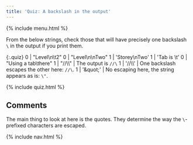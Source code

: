 ```yaml
---
title: 'Quiz: A backslash in the output'
---
```


{% include menu.html %}

From the below strings, check those that will have precisely one backslash `\` in the output if you print them.

{:.quiz}
0 | &quot;Level\n\t2&quot;
0 | &quot;Level\n\nTwo&quot;
1 | &apos;Storey\nTwo&apos;
1 | &apos;Tab is \t&apos;
0 | &quot;Using a tab\there&quot;
1 | &quot;//\\\\&quot; | The output is `//\`
1 | &apos;//\\\\&apos; | One backslash escapes the other here: `//\`.
1 | &apos;\&quot;&apos; | No escaping here, the string appears as is: `\"`.

{% include quiz.html %}

## Comments

The main thing to look at here is the quotes. They determine the way the `\`-prefixed characters are escaped.

{% include nav.html %}